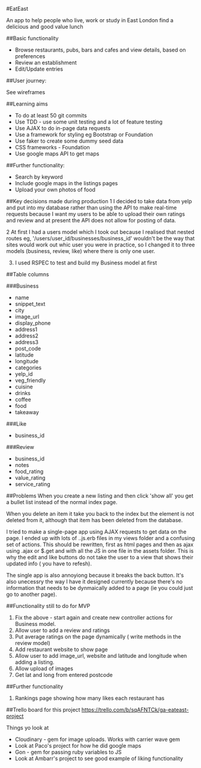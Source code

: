 #EatEast

An app to help people who live, work or study in East London find a delicious and good value lunch

##Basic functionality

* Browse restaurants, pubs, bars and cafes and view details, based on preferences
* Review an establishment
* Edit/Update entries

##User journey:

See wireframes

##Learning aims

* To do at least 50 git commits
* Use TDD - use some unit testing and a lot of feature testing
* Use AJAX to do in-page data requests
* Use a framework for styling eg Bootstrap or Foundation
* Use faker to create some dummy seed data
* CSS frameworks - Foundation
* Use google maps API to get maps

##Further functionality:

* Search by keyword
* Include google maps in the listings pages
* Upload your own photos of food

##Key decisions made during production
1 I decided to take data from yelp and put into my database rather than using the API to make real-time requests because I want my users to be able to upload their own ratings and review and at present the API does not allow for posting of data.


2 At first I had a users model which I took out because I realised that nested routes eg, '/users/user_id/businesses/business_id' wouldn't be the way that sites would work out whic user you were in practice, so I changed it to three models (business, review, like) where there is only one user.

3. I used RSPEC to test and build my Business model at  first

##Table columns

###Business
*   name
* snippet_text
* city
* image_url
* display_phone
* address1
* address2
* address3
* post_code
* latitude
* longitude
* categories
* yelp_id
* veg_friendly
* cuisine
* drinks
* coffee
* food
* takeaway

###Like

* business_id

###Review
* business_id
* notes
* food_rating
* value_rating
* service_rating

##Problems
When you create a new listing and then click 'show all' you get a bullet list instead of the normal index page.

When you delete an item it take you back to the index but the element is not deleted from it, although that item has been deleted from the database.

I tried to make a single-page app using AJAX requests to get data on the page. I ended up with lots of ..js.erb files in my views folder and a confusing set of actions. This should be rewritten, first as html pages and then as ajax using .ajax or $.get and with all the JS in one file in the assets folder. This is why the edit and like buttons do not take the user to a view that shows their updated info ( you have to refesh).

The single app is also annoyiong because it breaks the back button. It's also unecessry the way I have it designed currently because there's no information that needs to be dynmaically added to a page (ie you could just go to another page).

##Functionality still to do for MVP

1. Fix the above - start again and create new controller actions for Business model.
2. Allow user to add a review and ratings
3. Put average ratings on the page dynamically ( write methods in the review model)
4. Add restaurant website to show page
5. Allow user to add image_url, website and latitude and longitude when adding a listing.
5. Allow upload of images
6. Get lat and long from entered postcode

##Further functionality
1. Rankings page showing how many likes each restaurant has 

##Trello board for this project
https://trello.com/b/sqAFNTCk/ga-eateast-project

Things yo look at 

* Cloudinary - gem for image uploads. Works with carrier wave gem
* Look at Paco's project for how he did google maps
* Gon - gem for passing ruby variables to JS
* Look at Ambarr's project to see good example of liking functionality




